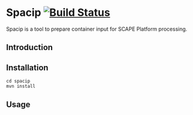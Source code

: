 Spacip [![Build Status](https://api.travis-ci.org/shsdev/spacip.png)](https://travis-ci.org/shsdev/spacip) 
============

Spacip is a tool to prepare container input for SCAPE Platform processing.

Introduction
------------

Installation
------------

    cd spacip
    mvn install

Usage
-----

